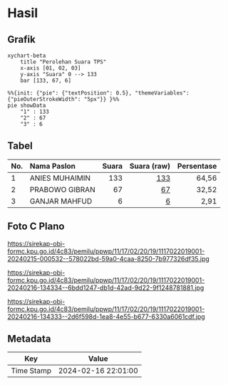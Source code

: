 # Hasil

## Grafik

```mermaid
xychart-beta
    title "Perolehan Suara TPS"
    x-axis [01, 02, 03]
    y-axis "Suara" 0 --> 133
    bar [133, 67, 6]
```

```mermaid
%%{init: {"pie": {"textPosition": 0.5}, "themeVariables": {"pieOuterStrokeWidth": "5px"}} }%%
pie showData
    "1" : 133
    "2" : 67
    "3" : 6
```

## Tabel

| No. | Nama Paslon    | Suara | Suara (raw) | Persentase |
|:--- |:-------------- | -----:| -----------:| ----------:|
| 1   | ANIES MUHAIMIN | 133   | [133][p-1]  | 64,56      |
| 2   | PRABOWO GIBRAN | 67    | [67][p-2]   | 32,52      |
| 3   | GANJAR MAHFUD  | 6     | [6][p-3]    | 2,91       |


[p-1]: https://github.com/gigit-pemilu/pemilu-2024-11-aceh/blob/main/pilpres/hitung-suara/sub/11-aceh/sub/17-bener-meriah/sub/02-permata/sub/2019-jungke/sub/001-tps/sub/paslon-1.txt
[p-2]: https://github.com/gigit-pemilu/pemilu-2024-11-aceh/blob/main/pilpres/hitung-suara/sub/11-aceh/sub/17-bener-meriah/sub/02-permata/sub/2019-jungke/sub/001-tps/sub/paslon-2.txt
[p-3]: https://github.com/gigit-pemilu/pemilu-2024-11-aceh/blob/main/pilpres/hitung-suara/sub/11-aceh/sub/17-bener-meriah/sub/02-permata/sub/2019-jungke/sub/001-tps/sub/paslon-3.txt

## Foto C Plano

https://sirekap-obj-formc.kpu.go.id/4c83/pemilu/ppwp/11/17/02/20/19/1117022019001-20240215-000532--578022bd-59a0-4caa-8250-7b977326df35.jpg

https://sirekap-obj-formc.kpu.go.id/4c83/pemilu/ppwp/11/17/02/20/19/1117022019001-20240216-134334--6bdd1247-db1d-42ad-9d22-9f1248781881.jpg

https://sirekap-obj-formc.kpu.go.id/4c83/pemilu/ppwp/11/17/02/20/19/1117022019001-20240216-134333--2d6f598d-1ea8-4e55-b677-6330a6061cdf.jpg


## Metadata

| Key        | Value               |
| ---------- | ------------------- |
| Time Stamp | 2024-02-16 22:01:00 |



